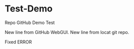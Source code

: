 # Test-Demo
Repo GitHub Demo Test

New line from GitHub WebGUI. 
New line from locat git repo. 

Fixed ERROR

